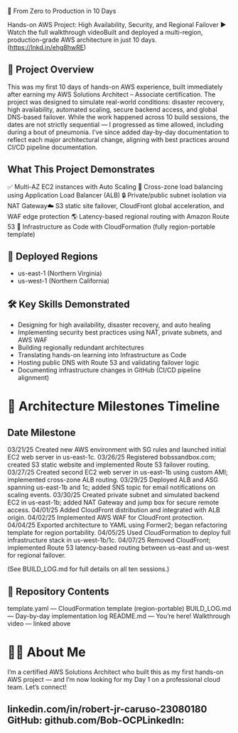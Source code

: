 🚀 From Zero to Production in 10 Days

Hands-on AWS Project: High Availability, Security, and Regional Failover
▶ Watch the full walkthrough videoBuilt and deployed a multi-region, production-grade AWS architecture in just 10 days. (https://lnkd.in/ehg8hwRE)

📘 Project Overview
--------------------
This was my first 10 days of hands-on AWS experience, built immediately after earning my AWS Solutions Architect – Associate certification. The project was designed to simulate real-world conditions: disaster recovery, high availability, automated scaling, secure backend access, and global DNS-based failover. While the work happened across 10 build sessions, the dates are not strictly sequential — I progressed as time allowed, including during a bout of pneumonia. I’ve since added day-by-day documentation to reflect each major architectural change, aligning with best practices around CI/CD pipeline documentation.

What This Project Demonstrates
-------------------------------
✅ Multi-AZ EC2 instances with Auto Scaling
🔁 Cross-zone load balancing using Application Load Balancer (ALB)
🔒 Private/public subnet isolation via NAT Gateway☁️ S3 static site failover, CloudFront global acceleration, and WAF edge protection
🌎 Latency-based regional routing with Amazon Route 53
🧱 Infrastructure as Code with CloudFormation (fully region-portable template)

📍 Deployed Regions
-------------------
- us-east-1 (Northern Virginia)
- us-west-1 (Northern California)

🛠️ Key Skills Demonstrated
---------------------------
- Designing for high availability, disaster recovery, and auto healing
- Implementing security best practices using NAT, private subnets, and AWS WAF
- Building regionally redundant architectures
- Translating hands-on learning into Infrastructure as Code
- Hosting public DNS with Route 53 and validating failover logic
- Documenting infrastructure changes in GitHub (CI/CD pipeline alignment)

📆 Architecture Milestones Timeline
====================================
Date      Milestone
----------------------------------------------------------
03/21/25  Created new AWS environment with SG rules and launched initial EC2 web server in us-east-1c.
03/26/25  Registered bobssandbox.com; created S3 static website and implemented Route 53 failover routing.
03/27/25  Created second EC2 web server in us-east-1b using custom AMI; implemented cross-zone ALB routing.
03/29/25  Deployed ALB and ASG spanning us-east-1b and 1c; added SNS topic for email notifications on scaling events.
03/30/25  Created private subnet and simulated backend EC2 in us-east-1b; added NAT Gateway and jump box for secure remote access.
04/01/25  Added CloudFront distribution and integrated with ALB origin.
04/02/25  Implemented AWS WAF for CloudFront protection.
04/04/25  Exported architecture to YAML using Former2; began refactoring template for region portability.
04/05/25  Used CloudFormation to deploy full infrastructure stack in us-west-1b/1c.
04/07/25  Removed CloudFront; implemented Route 53 latency-based routing between us-east and us-west for regional failover.

(See BUILD_LOG.md for full details on all ten sessions.)

📂 Repository Contents
-----------------------
template.yaml — CloudFormation template (region-portable)
BUILD_LOG.md — Day-by-day implementation log
README.md — You’re here!
Walkthrough video — linked above

🙋‍♂️ About Me
===============
I’m a certified AWS Solutions Architect who built this as my first hands-on AWS project — and I’m now looking for my Day 1 on a professional cloud team. Let’s connect!

linkedin.com/in/robert-jr-caruso-23080180
GitHub: github.com/Bob-OCPLinkedIn:
-----------------------------------
